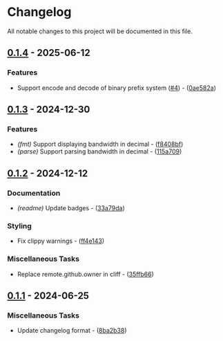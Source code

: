 # Changelog

All notable changes to this project will be documented in this file.

## [0.1.4](https://github.com/stack-rs/human-bandwidth/compare/releases/tag/0.1.4) - 2025-06-12

### Features

- Support encode and decode of binary prefix system ([#4](https://github.com/stack-rs/human-bandwidth/issues/4)) - ([0ae582a](https://github.com/stack-rs/human-bandwidth/commit/0ae582a597893e85aa6e29fa32d5b0036837a9ff))

<!-- generated by git-cliff -->
## [0.1.3](https://github.com/stack-rs/human-bandwidth/compare/releases/tag/0.1.3) - 2024-12-30

### Features

- *(fmt)* Support displaying bandwidth in decimal - ([f8408bf](https://github.com/stack-rs/human-bandwidth/commit/f8408bf59611844e0aaf0d960f1e247c2bc8fa01))
- *(parse)* Support parsing bandwidth in decimal - ([115a709](https://github.com/stack-rs/human-bandwidth/commit/115a709c11234d424a5d21af88e458552f26fda0))

<!-- generated by git-cliff -->
## [0.1.2](https://github.com/stack-rs/human-bandwidth/compare/releases/tag/0.1.2) - 2024-12-12

### Documentation

- *(readme)* Update badges - ([33a79da](https://github.com/stack-rs/human-bandwidth/commit/33a79da974e0126f460d4fb72367f43dd9401c62))

### Styling

- Fix clippy warnings - ([ff4e143](https://github.com/stack-rs/human-bandwidth/commit/ff4e143aa07e4630d82c1904e7923186a475f3d9))

### Miscellaneous Tasks

- Replace remote.github.owner in cliff - ([35ffb66](https://github.com/stack-rs/human-bandwidth/commit/35ffb667c7150113e70fa9295ba903506d6f2c2c))

<!-- generated by git-cliff -->
## [0.1.1](https://github.com///compare/releases/tag/0.1.1) - 2024-06-25

### Miscellaneous Tasks

- Update changelog format - ([8ba2b38](https://github.com///commit/8ba2b38bbfcf34fea7e43ab44096deea16ff5e2b))

<!-- generated by git-cliff -->
